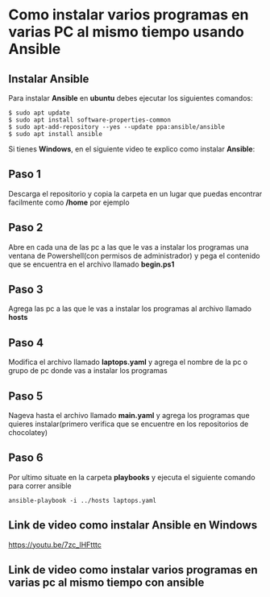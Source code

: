 # Como instalar varios programas en varias PC al mismo tiempo usando Ansible

## Instalar Ansible

Para instalar **Ansible** en **ubuntu** debes ejecutar los siguientes comandos:

```
$ sudo apt update
$ sudo apt install software-properties-common
$ sudo apt-add-repository --yes --update ppa:ansible/ansible
$ sudo apt install ansible
```

Si tienes **Windows**, en el siguiente video te explico como instalar **Ansible**:

## Paso 1

Descarga el repositorio y copia la carpeta en un lugar que puedas encontrar facilmente como **/home** por ejemplo

## Paso 2

Abre en cada una de las pc a las que le vas a instalar los programas una ventana de Powershell(con permisos de administrador) y pega el contenido que se encuentra en el archivo llamado **begin.ps1**

## Paso 3

Agrega las pc a las que le vas a instalar los programas al archivo llamado **hosts**

## Paso 4

Modifica el archivo llamado **laptops.yaml** y agrega el nombre de la pc o grupo de pc donde vas a instalar los programas

## Paso 5

Nageva hasta el archivo llamado **main.yaml** y agrega los programas que quieres instalar(primero verifica que se encuentre en los repositorios de chocolatey)

## Paso 6

Por ultimo situate en la carpeta **playbooks** y ejecuta el siguiente comando para correr ansible

```
ansible-playbook -i ../hosts laptops.yaml
```

## Link de video como instalar Ansible en Windows

https://youtu.be/7zc_lHFtttc

## Link de video como instalar varios programas en varias pc al mismo tiempo con ansible
